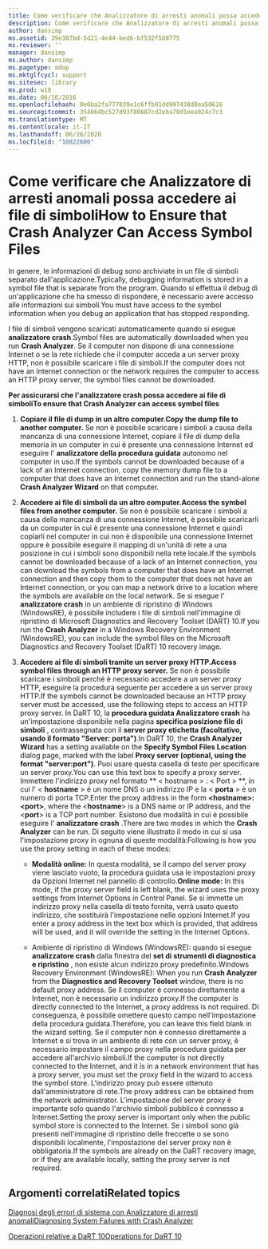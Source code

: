 ```yaml
---
title: Come verificare che Analizzatore di arresti anomali possa accedere ai file di simboli
description: Come verificare che Analizzatore di arresti anomali possa accedere ai file di simboli
author: dansimp
ms.assetid: 39e307bd-5d21-4e44-bed6-bf532f580775
ms.reviewer: ''
manager: dansimp
ms.author: dansimp
ms.pagetype: mdop
ms.mktglfcycl: support
ms.sitesec: library
ms.prod: w10
ms.date: 06/16/2016
ms.openlocfilehash: 8e0ba2fa777039e1c6ffb91dd997438d8ea50616
ms.sourcegitcommit: 354664bc527d93f80687cd2eba70d1eea024c7c3
ms.translationtype: MT
ms.contentlocale: it-IT
ms.lasthandoff: 06/26/2020
ms.locfileid: "10822606"
---
```

# <span data-ttu-id="a74b3-103">Come verificare che Analizzatore di arresti anomali possa accedere ai file di simboli</span><span class="sxs-lookup"><span data-stu-id="a74b3-103">How to Ensure that Crash Analyzer Can Access Symbol Files</span></span>


<span data-ttu-id="a74b3-104">In genere, le informazioni di debug sono archiviate in un file di simboli separato dall'applicazione.</span><span class="sxs-lookup"><span data-stu-id="a74b3-104">Typically, debugging information is stored in a symbol file that is separate from the program.</span></span> <span data-ttu-id="a74b3-105">Quando si effettua il debug di un'applicazione che ha smesso di rispondere, è necessario avere accesso alle informazioni sui simboli.</span><span class="sxs-lookup"><span data-stu-id="a74b3-105">You must have access to the symbol information when you debug an application that has stopped responding.</span></span>

<span data-ttu-id="a74b3-106">I file di simboli vengono scaricati automaticamente quando si esegue **analizzatore crash**.</span><span class="sxs-lookup"><span data-stu-id="a74b3-106">Symbol files are automatically downloaded when you run **Crash Analyzer**.</span></span> <span data-ttu-id="a74b3-107">Se il computer non dispone di una connessione Internet o se la rete richiede che il computer acceda a un server proxy HTTP, non è possibile scaricare i file di simboli.</span><span class="sxs-lookup"><span data-stu-id="a74b3-107">If the computer does not have an Internet connection or the network requires the computer to access an HTTP proxy server, the symbol files cannot be downloaded.</span></span>

**<span data-ttu-id="a74b3-108">Per assicurarsi che l'analizzatore crash possa accedere ai file di simboli</span><span class="sxs-lookup"><span data-stu-id="a74b3-108">To ensure that Crash Analyzer can access symbol files</span></span>**

1.  **<span data-ttu-id="a74b3-109">Copiare il file di dump in un altro computer.</span><span class="sxs-lookup"><span data-stu-id="a74b3-109">Copy the dump file to another computer.</span></span>** <span data-ttu-id="a74b3-110">Se non è possibile scaricare i simboli a causa della mancanza di una connessione Internet, copiare il file di dump della memoria in un computer in cui è presente una connessione Internet ed eseguire l' **analizzatore della procedura guidata** autonomo nel computer in uso.</span><span class="sxs-lookup"><span data-stu-id="a74b3-110">If the symbols cannot be downloaded because of a lack of an Internet connection, copy the memory dump file to a computer that does have an Internet connection and run the stand-alone **Crash Analyzer Wizard** on that computer.</span></span>

2.  **<span data-ttu-id="a74b3-111">Accedere ai file di simboli da un altro computer.</span><span class="sxs-lookup"><span data-stu-id="a74b3-111">Access the symbol files from another computer.</span></span>** <span data-ttu-id="a74b3-112">Se non è possibile scaricare i simboli a causa della mancanza di una connessione Internet, è possibile scaricarli da un computer in cui è presente una connessione Internet e quindi copiarli nel computer in cui non è disponibile una connessione Internet oppure è possibile eseguire il mapping di un'unità di rete a una posizione in cui i simboli sono disponibili nella rete locale.</span><span class="sxs-lookup"><span data-stu-id="a74b3-112">If the symbols cannot be downloaded because of a lack of an Internet connection, you can download the symbols from a computer that does have an Internet connection and then copy them to the computer that does not have an Internet connection, or you can map a network drive to a location where the symbols are available on the local network.</span></span> <span data-ttu-id="a74b3-113">Se si esegue l' **analizzatore crash** in un ambiente di ripristino di Windows (WindowsRE), è possibile includere i file di simboli nell'immagine di ripristino di Microsoft Diagnostics and Recovery Toolset (DART) 10.</span><span class="sxs-lookup"><span data-stu-id="a74b3-113">If you run the **Crash Analyzer** in a Windows Recovery Environment (WindowsRE), you can include the symbol files on the Microsoft Diagnostics and Recovery Toolset (DaRT) 10 recovery image.</span></span>

3.  **<span data-ttu-id="a74b3-114">Accedere ai file di simboli tramite un server proxy HTTP.</span><span class="sxs-lookup"><span data-stu-id="a74b3-114">Access symbol files through an HTTP proxy server.</span></span>** <span data-ttu-id="a74b3-115">Se non è possibile scaricare i simboli perché è necessario accedere a un server proxy HTTP, eseguire la procedura seguente per accedere a un server proxy HTTP.</span><span class="sxs-lookup"><span data-stu-id="a74b3-115">If the symbols cannot be downloaded because an HTTP proxy server must be accessed, use the following steps to access an HTTP proxy server.</span></span> <span data-ttu-id="a74b3-116">In DaRT 10, la **procedura guidata Analizzatore crash** ha un'impostazione disponibile nella pagina **specifica posizione file di simboli** , contrassegnata con il **server proxy etichetta (facoltativo, usando il formato "Server: porta")**.</span><span class="sxs-lookup"><span data-stu-id="a74b3-116">In DaRT 10, the **Crash Analyzer Wizard** has a setting available on the **Specify Symbol Files Location** dialog page, marked with the label **Proxy server (optional, using the format "server:port")**.</span></span> <span data-ttu-id="a74b3-117">Puoi usare questa casella di testo per specificare un server proxy.</span><span class="sxs-lookup"><span data-stu-id="a74b3-117">You can use this text box to specify a proxy server.</span></span> <span data-ttu-id="a74b3-118">Immettere l'indirizzo proxy nel formato \*\* &lt; hostname &gt; : &lt; Port &gt; \*\*, in cui l' &lt; **hostname** &gt; è un nome DNS o un indirizzo IP e la &lt; **porta** &gt; è un numero di porta TCP.</span><span class="sxs-lookup"><span data-stu-id="a74b3-118">Enter the proxy address in the form **&lt;hostname&gt;:&lt;port&gt;**, where the &lt;**hostname**&gt; is a DNS name or IP address, and the &lt;**port**&gt; is a TCP port number.</span></span> <span data-ttu-id="a74b3-119">Esistono due modalità in cui è possibile eseguire l' **analizzatore crash** .</span><span class="sxs-lookup"><span data-stu-id="a74b3-119">There are two modes in which the **Crash Analyzer** can be run.</span></span> <span data-ttu-id="a74b3-120">Di seguito viene illustrato il modo in cui si usa l'impostazione proxy in ognuna di queste modalità:</span><span class="sxs-lookup"><span data-stu-id="a74b3-120">Following is how you use the proxy setting in each of these modes:</span></span>

    -   <span data-ttu-id="a74b3-121">**Modalità online:** In questa modalità, se il campo del server proxy viene lasciato vuoto, la procedura guidata usa le impostazioni proxy da Opzioni Internet nel pannello di controllo.</span><span class="sxs-lookup"><span data-stu-id="a74b3-121">**Online mode:** In this mode, if the proxy server field is left blank, the wizard uses the proxy settings from Internet Options in Control Panel.</span></span> <span data-ttu-id="a74b3-122">Se si immette un indirizzo proxy nella casella di testo fornita, verrà usato questo indirizzo, che sostituirà l'impostazione nelle opzioni Internet.</span><span class="sxs-lookup"><span data-stu-id="a74b3-122">If you enter a proxy address in the text box which is provided, that address will be used, and it will override the setting in the Internet Options.</span></span>

    -   <span data-ttu-id="a74b3-123">Ambiente di ripristino di Windows (WindowsRE): quando si esegue **analizzatore crash** dalla finestra del **set di strumenti di diagnostica e ripristino** , non esiste alcun indirizzo proxy predefinito.</span><span class="sxs-lookup"><span data-stu-id="a74b3-123">Windows Recovery Environment (WindowsRE): When you run **Crash Analyzer** from the **Diagnostics and Recovery Toolset** window, there is no default proxy address.</span></span> <span data-ttu-id="a74b3-124">Se il computer è connesso direttamente a Internet, non è necessario un indirizzo proxy.</span><span class="sxs-lookup"><span data-stu-id="a74b3-124">If the computer is directly connected to the Internet, a proxy address is not required.</span></span> <span data-ttu-id="a74b3-125">Di conseguenza, è possibile omettere questo campo nell'impostazione della procedura guidata.</span><span class="sxs-lookup"><span data-stu-id="a74b3-125">Therefore, you can leave this field blank in the wizard setting.</span></span> <span data-ttu-id="a74b3-126">Se il computer non è connesso direttamente a Internet e si trova in un ambiente di rete con un server proxy, è necessario impostare il campo proxy nella procedura guidata per accedere all'archivio simboli.</span><span class="sxs-lookup"><span data-stu-id="a74b3-126">If the computer is not directly connected to the Internet, and it is in a network environment that has a proxy server, you must set the proxy field in the wizard to access the symbol store.</span></span> <span data-ttu-id="a74b3-127">L'indirizzo proxy può essere ottenuto dall'amministratore di rete.</span><span class="sxs-lookup"><span data-stu-id="a74b3-127">The proxy address can be obtained from the network administrator.</span></span> <span data-ttu-id="a74b3-128">L'impostazione del server proxy è importante solo quando l'archivio simboli pubblico è connesso a Internet.</span><span class="sxs-lookup"><span data-stu-id="a74b3-128">Setting the proxy server is important only when the public symbol store is connected to the Internet.</span></span> <span data-ttu-id="a74b3-129">Se i simboli sono già presenti nell'immagine di ripristino delle freccette o se sono disponibili localmente, l'impostazione del server proxy non è obbligatoria.</span><span class="sxs-lookup"><span data-stu-id="a74b3-129">If the symbols are already on the DaRT recovery image, or if they are available locally, setting the proxy server is not required.</span></span>

## <span data-ttu-id="a74b3-130">Argomenti correlati</span><span class="sxs-lookup"><span data-stu-id="a74b3-130">Related topics</span></span>


[<span data-ttu-id="a74b3-131">Diagnosi degli errori di sistema con Analizzatore di arresti anomali</span><span class="sxs-lookup"><span data-stu-id="a74b3-131">Diagnosing System Failures with Crash Analyzer</span></span>](diagnosing-system-failures-with-crash-analyzer-dart-10.md)

[<span data-ttu-id="a74b3-132">Operazioni relative a DaRT 10</span><span class="sxs-lookup"><span data-stu-id="a74b3-132">Operations for DaRT 10</span></span>](operations-for-dart-10.md)

 

 





